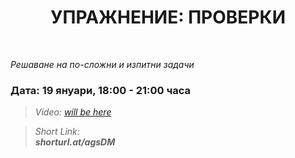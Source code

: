 <h1 align="center">УПРАЖНЕНИЕ: ПРОВЕРКИ</h1>
    <br>

<p><i>Решаване на по-сложни и изпитни задачи</i></p>

<h3>Дата: 19 януари, 18:00 - 21:00 часа</h3>

<blockquote>
    <i>
        Video: 
        <a href="#">will be here</a>
    </i>
</blockquote>

<blockquote>
    <i>
        Short Link: <br> 
        <b>
            shorturl.at/agsDM
        </b> 
    </i>
</blockquote>

